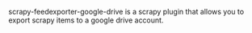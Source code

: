 scrapy-feedexporter-google-drive is a scrapy plugin that allows you to export scrapy items to a google drive account.